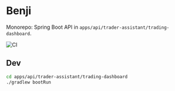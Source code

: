 # Benji
Monorepo: Spring Boot API in `apps/api/trader-assistant/trading-dashboard`.

![CI](https://github.com/AusHar/Benji/actions/workflows/ci.yml/badge.svg)

## Dev
```bash
cd apps/api/trader-assistant/trading-dashboard
./gradlew bootRun
